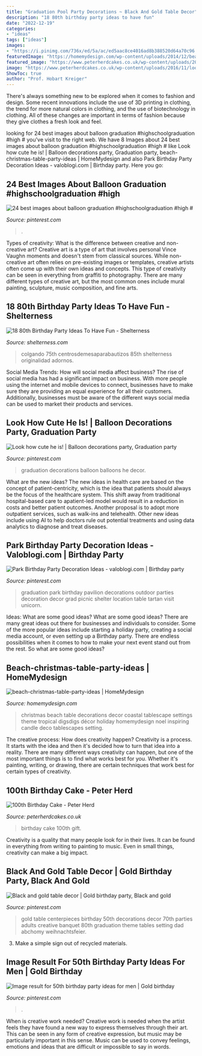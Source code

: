```yaml
---
title: "Graduation Pool Party Decorations ~ Black And Gold Table Decor"
description: "18 80th birthday party ideas to have fun"
date: "2022-12-19"
categories:
- "ideas"
tags: ["ideas"]
images:
- "https://i.pinimg.com/736x/ed/5a/ac/ed5aac8ce4016ad8b388520d64a70c96.jpg"
featuredImage: "https://homemydesign.com/wp-content/uploads/2014/12/beach-christmas-table-party-ideas.jpg"
featured_image: "https://www.peterherdcakes.co.uk/wp-content/uploads/2016/11/look-whos-100-765x1024.jpg"
image: "https://www.peterherdcakes.co.uk/wp-content/uploads/2016/11/look-whos-100-765x1024.jpg"
ShowToc: true
author: "Prof. Hobart Kreiger"
---
```



There's always something new to be explored when it comes to fashion and design. Some recent innovations include the use of 3D printing in clothing, the trend for more natural colors in clothing, and the use of biotechnology in clothing. All of these changes are important in terms of fashion because they give clothes a fresh look and feel.

	

		
looking for 24 best images about balloon graduation #highschoolgraduation #high # you've visit to the right web. We have 8 Images about 24 best images about balloon graduation #highschoolgraduation #high # like Look how cute he is! | Balloon decorations party, Graduation party, beach-christmas-table-party-ideas | HomeMydesign and also Park Birthday Party Decoration Ideas - valoblogi.com | Birthday party. Here you go:
		
    
## 24 Best Images About Balloon Graduation #highschoolgraduation #high #

<img loading=lazy src="https://i.pinimg.com/736x/67/4a/5b/674a5b9cddbd59f4eff3bdd13cd7e48b.jpg" onerror="this.onerror=null;this.src='https://tse3.mm.bing.net/th?id=OIP.7aUHw8-gD40NyhPuxTILCwHaLL&amp;pid=15.1';" alt="24 best images about balloon graduation #highschoolgraduation #high #">

_Source: pinterest.com_

>. 

	

Types of creativity: What is the difference between creative and non-creative art?
Creative art is a type of art that involves personal Vince Vaughn moments and doesn't stem from classical sources. While non-creative art often relies on pre-existing images or templates, creative artists often come up with their own ideas and concepts. This type of creativity can be seen in everything from graffiti to photography. There are many different types of creative art, but the most common ones include mural painting, sculpture, music composition, and fine arts.

    
## 18 80th Birthday Party Ideas To Have Fun - Shelterness

<img loading=lazy src="https://i.shelterness.com/2017/02/07-all-blue-party-reception-decor-for-an-80th-birthday-party.jpg" onerror="this.onerror=null;this.src='https://tse4.mm.bing.net/th?id=OIP.1h5QmiweMjQ6LgKqsIyFwwHaJ4&amp;pid=15.1';" alt="18 80th Birthday Party Ideas To Have Fun - Shelterness">

_Source: shelterness.com_

>colgando 75th centrosdemesaparabautizos 85th shelterness originalidad adornos. 

	

Social Media Trends: How will social media affect business?
The rise of social media has had a significant impact on business. With more people using the internet and mobile devices to connect, businesses have to make sure they are providing an equal experience for all their customers. Additionally, businesses must be aware of the different ways social media can be used to market their products and services.

    
## Look How Cute He Is! | Balloon Decorations Party, Graduation Party

<img loading=lazy src="https://i.pinimg.com/736x/2b/fc/ad/2bfcadb109aa70c7686b9b12aa91ca3e.jpg" onerror="this.onerror=null;this.src='https://tse3.mm.bing.net/th?id=OIP.d2jeVF_aRBN2jx1y4-K6RAHaJ4&amp;pid=15.1';" alt="Look how cute he is! | Balloon decorations party, Graduation party">

_Source: pinterest.com_

>graduation decorations balloon balloons he decor. 

	

What are the new ideas?
The new ideas in health care are based on the concept of patient-centricity, which is the idea that patients should always be the focus of the healthcare system. This shift away from traditional hospital-based care to apatient-led model would result in a reduction in costs and better patient outcomes. Another proposal is to adopt more outpatient services, such as walk-ins and telehealth. Other new ideas include using AI to help doctors rule out potential treatments and using data analytics to diagnose and treat diseases.

    
## Park Birthday Party Decoration Ideas - Valoblogi.com | Birthday Party

<img loading=lazy src="https://i.pinimg.com/736x/ed/5a/ac/ed5aac8ce4016ad8b388520d64a70c96.jpg" onerror="this.onerror=null;this.src='https://tse1.mm.bing.net/th?id=OIP.e6FVS02drqgcq9qW4qUxfAHaLJ&amp;pid=15.1';" alt="Park Birthday Party Decoration Ideas - valoblogi.com | Birthday party">

_Source: pinterest.com_

>graduation park birthday pavilion decorations outdoor parties decoration decor grad picnic shelter location table tartan visit unicorn. 

	

Ideas: What are some good ideas?
What are some good ideas?
There are many great ideas out there for businesses and individuals to consider. Some of the more popular ideas include starting a holiday party, creating a social media account, or even setting up a Birthday party. There are endless possibilities when it comes to how to make your next event stand out from the rest. So what are some good ideas?

    
## Beach-christmas-table-party-ideas | HomeMydesign

<img loading=lazy src="https://homemydesign.com/wp-content/uploads/2014/12/beach-christmas-table-party-ideas.jpg" onerror="this.onerror=null;this.src='https://tse4.mm.bing.net/th?id=OIP.Yf-lNgVTXhmqrU40G5GWdwHaKZ&amp;pid=15.1';" alt="beach-christmas-table-party-ideas | HomeMydesign">

_Source: homemydesign.com_

>christmas beach table decorations decor coastal tablescape settings theme tropical digsdigs décor holiday homemydesign noel inspiring candle deco tablescapes setting. 

	

The creative process: How does creativity happen?
Creativity is a process. It starts with the idea and then it's decided how to turn that idea into a reality. There are many different ways creativity can happen, but one of the most important things is to find what works best for you. Whether it's painting, writing, or drawing, there are certain techniques that work best for certain types of creativity.

    
## 100th Birthday Cake - Peter Herd

<img loading=lazy src="https://www.peterherdcakes.co.uk/wp-content/uploads/2016/11/look-whos-100-765x1024.jpg" onerror="this.onerror=null;this.src='https://tse3.mm.bing.net/th?id=OIP.RTQ0Zn1WS7H8D-zt6Au-AAHaJ6&amp;pid=15.1';" alt="100th Birthday Cake - Peter Herd">

_Source: peterherdcakes.co.uk_

>birthday cake 100th gift. 

	

Creativity is a quality that many people look for in their lives. It can be found in everything from writing to painting to music. Even in small things, creativity can make a big impact.

    
## Black And Gold Table Decor | Gold Birthday Party, Black And Gold

<img loading=lazy src="https://i.pinimg.com/736x/1e/e1/c1/1ee1c14f4e292194416400debaf21990.jpg" onerror="this.onerror=null;this.src='https://tse1.mm.bing.net/th?id=OIP.gDXe130S0U9yOpcCY2GxtwHaNK&amp;pid=15.1';" alt="Black and gold table decor | Gold birthday party, Black and gold">

_Source: pinterest.com_

>gold table centerpieces birthday 50th decorations decor 70th parties adults creative banquet 80th graduation theme tables setting dad abchomy weihnachtsfeier. 

	

3. Make a simple sign out of recycled materials.

    
## Image Result For 50th Birthday Party Ideas For Men | Gold Birthday

<img loading=lazy src="https://i.pinimg.com/736x/18/fa/3b/18fa3b594ab8950908607e69c8ee2eb0.jpg" onerror="this.onerror=null;this.src='https://tse1.mm.bing.net/th?id=OIP.xAXkI8vKA65Zhi2DLJBBogHaKJ&amp;pid=15.1';" alt="Image result for 50th birthday party ideas for men | Gold birthday">

_Source: pinterest.com_

>. 

	

When is creative work needed?
Creative work is needed when the artist feels they have found a new way to express themselves through their art. This can be seen in any form of creative expression, but music may be particularly important in this sense. Music can be used to convey feelings, emotions and ideas that are difficult or impossible to say in words.

